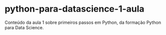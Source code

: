 # python-para-datascience-1-aula
Conteúdo da aula 1 sobre primeiros passos em Python, da formação Python para Data Science.
